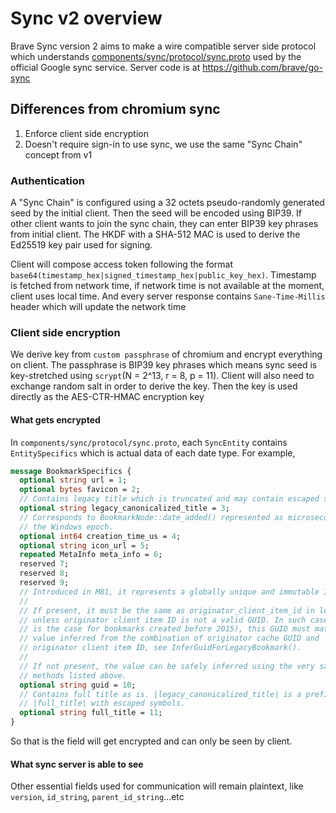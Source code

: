 # Sync v2 overview
Brave Sync version 2 aims to make a wire compatible server side protocol which understands [components/sync/protocol/sync.proto](https://source.chromium.org/chromium/chromium/src/+/master:components/sync/protocol/sync.proto) used by the official Google sync service. Server code is at https://github.com/brave/go-sync

## Differences from chromium sync
1. Enforce client side encryption
2. Doesn't require sign-in to use sync, we use the same "Sync Chain" concept from v1
### Authentication
A "Sync Chain" is configured using a 32 octets pseudo-randomly generated seed by the initial client.
Then the seed will be encoded using BIP39. If other client wants to join the sync chain, they can enter BIP39 key phrases from initial client.
The HKDF with a SHA-512 MAC is used to derive the Ed25519 key pair used for signing.

Client will compose access token following the format `base64(timestamp_hex|signed_timestamp_hex|public_key_hex)`.
Timestamp is fetched from network time, if network time is not available at the moment, client uses local time. And every server response contains `Sane-Time-Millis` header which will update the network time

### Client side encryption
We derive key from `custom passphrase` of chromium and encrypt everything on client. The passphrase is BIP39 key phrases which means sync seed is key-stretched using `scrypt`(N = 2^13, r = 8, p = 11). Client will also need to exchange random salt in order to derive the key. Then the key is used directly as the AES-CTR-HMAC encryption key
#### What gets encrypted
In `components/sync/protocol/sync.proto`, each `SyncEntity` contains `EntitySpecifics` which is actual data of each date type. For example, 
```protobuf
message BookmarkSpecifics {
  optional string url = 1;
  optional bytes favicon = 2;
  // Contains legacy title which is truncated and may contain escaped symbols.
  optional string legacy_canonicalized_title = 3;
  // Corresponds to BookmarkNode::date_added() represented as microseconds since
  // the Windows epoch.
  optional int64 creation_time_us = 4;
  optional string icon_url = 5;
  repeated MetaInfo meta_info = 6;
  reserved 7;
  reserved 8;
  reserved 9;
  // Introduced in M81, it represents a globally unique and immutable ID.
  //
  // If present, it must be the same as originator_client_item_id in lowercase,
  // unless originator client item ID is not a valid GUID. In such cases (which
  // is the case for bookmarks created before 2015), this GUID must match the
  // value inferred from the combination of originator cache GUID and
  // originator client item ID, see InferGuidForLegacyBookmark().
  //
  // If not present, the value can be safely inferred using the very same
  // methods listed above.
  optional string guid = 10;
  // Contains full title as is. |legacy_canonicalized_title| is a prefix of
  // |full_title| with escaped symbols.
  optional string full_title = 11;
}
```
So that is the field will get encrypted and can only be seen by client.
#### What sync server is able to see
Other essential fields used for communication will remain plaintext, like `version`, `id_string`, `parent_id_string`...etc